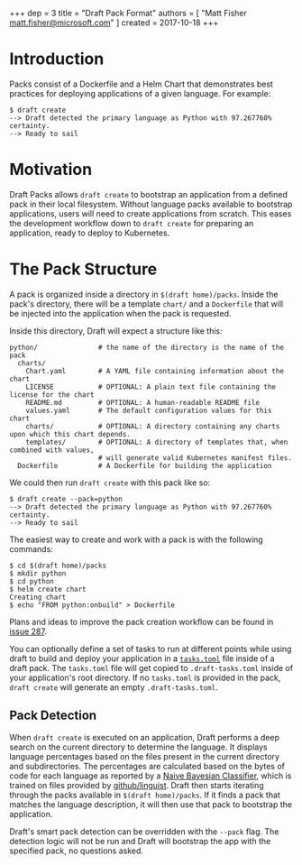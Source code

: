 +++
dep = 3
title = "Draft Pack Format"
authors = [ "Matt Fisher <matt.fisher@microsoft.com>" ]
created = 2017-10-18
+++

# Introduction

Packs consist of a Dockerfile and a Helm Chart that demonstrates best practices for deploying applications of a given language. For example:

```shell
$ draft create
--> Draft detected the primary language as Python with 97.267760% certainty.
--> Ready to sail
```

# Motivation

Draft Packs allows `draft create` to bootstrap an application from a defined pack in their local filesystem. Without language packs available to bootstrap applications, users will need to create applications from scratch. This eases the development workflow down to `draft create` for preparing an application, ready to deploy to Kubernetes.

# The Pack Structure

A pack is organized inside a directory in `$(draft home)/packs`. Inside the pack's
directory, there will be a template `chart/` and a `Dockerfile` that will be injected into the
application when the pack is requested.

Inside this directory, Draft will expect a structure like this:

```shell
python/               # the name of the directory is the name of the pack
  charts/
    Chart.yaml        # A YAML file containing information about the chart
    LICENSE           # OPTIONAL: A plain text file containing the license for the chart
    README.md         # OPTIONAL: A human-readable README file
    values.yaml       # The default configuration values for this chart
    charts/           # OPTIONAL: A directory containing any charts upon which this chart depends.
    templates/        # OPTIONAL: A directory of templates that, when combined with values,
                      # will generate valid Kubernetes manifest files.
  Dockerfile          # A Dockerfile for building the application
```

We could then run `draft create` with this pack like so:

```shell
$ draft create --pack=python
--> Draft detected the primary language as Python with 97.267760% certainty.
--> Ready to sail
```

The easiest way to create and work with a pack is with the following commands:

```shell
$ cd $(draft home)/packs
$ mkdir python
$ cd python
$ helm create chart
Creating chart
$ echo "FROM python:onbuild" > Dockerfile
```

Plans and ideas to improve the pack creation workflow can be found in [issue 287][#287].

You can optionally define a set of tasks to run at different points while using draft to build and deploy your application in a [`tasks.toml`](dep-008.md) file inside of a draft pack. The `tasks.toml` file will get copied to `.draft-tasks.toml` inside of your application's root directory. If no `tasks.toml` is provided in the pack, `draft create` will generate an empty `.draft-tasks.toml`.

## Pack Detection

When `draft create` is executed on an application, Draft performs a deep search on the current directory to determine the language. It displays language percentages based on the files present in the current directory and subdirectories. The percentages are calculated based on the bytes of code for each language as reported by a [Naive Bayesian Classifier](https://en.wikipedia.org/wiki/Naive_Bayes_classifier), which is trained on files provided by [github/linguist](https://github.com/github/linguist). Draft then starts iterating through the packs available in `$(draft home)/packs`. If it finds a pack that matches the language description, it will then use that pack to bootstrap the application.

Draft's smart pack detection can be overridden with the `--pack` flag. The detection logic will not be run and Draft will bootstrap the app with the specified pack, no questions asked.

[#287]: https://github.com/Azure/draft/issues/287
